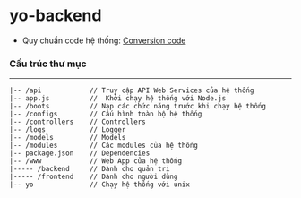 # yo-backend

* Quy chuẩn code hệ thống: [Conversion code](https://github.com/VSWS/yo-backend/wiki/Conversion-code-for-project)

### Cấu trúc thư mục
---
```
|-- /api        	// Truy cập API Web Services của hệ thống
|-- app.js      	//  Khởi chạy hệ thống với Node.js 		
|-- /boots			// Nạp các chức năng trước khi chạy hệ thống  
|-- /configs		// Cấu hình toàn bộ hệ thống 
|-- /controllers	// Controllers
|-- /logs			// Logger 
|-- /models			// Models 
|-- /modules		// Các modules của hệ thống 
|-- package.json 	// Dependencies
|-- /www      		// Web App của hệ thống 
|----- /backend     // Dành cho quản trị 
|----- /frontend    // Dành cho người dùng
|-- yo      		// Chạy hệ thống với unix 
```

